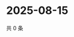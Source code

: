 # 2025-08-15

共 0 条

<!-- BEGIN ZHIHUQUESTIONS -->
<!-- 最后更新时间 Fri Aug 15 2025 18:12:38 GMT+0800 (China Standard Time) -->

<!-- END ZHIHUQUESTIONS -->
